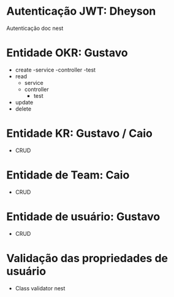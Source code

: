 # Autenticação JWT: Dheyson
  Autenticação doc nest

# Entidade OKR: Gustavo
  - create
    -service
    -controller 
      -test
  - read
    - service
    - controller
      - test
  - update
  - delete
# Entidade KR: Gustavo / Caio
  - CRUD
# Entidade de Team: Caio
  - CRUD
# Entidade de usuário: Gustavo
  - CRUD

# Validação das propriedades de usuário
  - Class validator nest